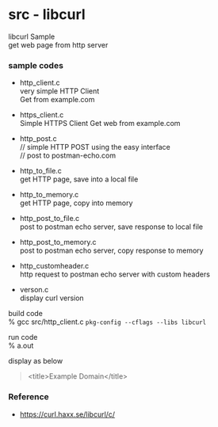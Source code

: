 src - libcurl
===============

libcurl Sample <br/>
get web page from http server <br/>


### sample codes
- http_client.c <br/>
 very simple HTTP Client <br/>
Get from example.com <br/>
- https_client.c <br/>
Simple HTTPS Client <client>
Get web from example.com

- http_post.c <br/>
// simple HTTP POST using the easy interface <br/>
// post to postman-echo.com <br/>
- http_to_file.c <br/>
get HTTP page, save into a local file <br/>
- http_to_memory.c <br/>
get HTTP page, copy into memory <br/>
- http_post_to_file.c <br/>
post to postman echo server,  save response to local file <br/>
- http_post_to_memory.c <br/>
post to postman echo server,  copy response to memory <br/>
- http_customheader.c <br/>
http request to postman echo server with custom headers <br/>
- verson.c <br/>
display curl version <br/>


build code <br/>
% gcc src/http_client.c `pkg-config --cflags --libs libcurl` <br/>  

run code <br/>
% a.out

display as below <br/>
> \<title\>Example Domain\</title\> <br/>


### Reference <br/>
- https://curl.haxx.se/libcurl/c/

